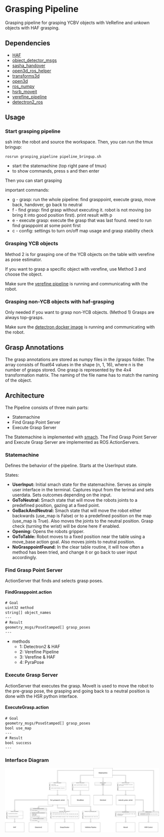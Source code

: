 # Grasping Pipeline
Grasping pipeline for grasping YCBV objects with VeRefine and unkown objects with HAF grasping. 

## Dependencies
- [HAF](https://github.com/v4r-tuwien/haf_grasping.git)
- [object_detector_msgs](https://github.com/v4r-tuwien/object_detector_msgs)
- [sasha_handover](https://github.com/v4r-tuwien/sasha_handover)
- [open3d_ros_helper](https://github.com/SeungBack/open3d-ros-helper.git)
- [transforms3d](https://github.com/matthew-brett/transforms3d)
- [open3d](http://www.open3d.org/)
- [ros_numpy](http://wiki.ros.org/ros_numpy)
- [hsrb_moveit](https://git.hsr.io/tmc/hsrb_moveit)
- [verefine_pipeline](https://github.com/v4r-tuwien/verefine_pipeline)
- [detectron2_ros](https://github.com/v4r-tuwien/detectron2_ros)

## Usage

### Start grasping pipeline
ssh into the robot and source the workspace. 
Then, you can run the tmux bringup:
``` 
rosrun grasping_pipeline pipeline_bringup.sh
```
* start the statemachine (top right pane of tmux)
* to show commands, press s and then enter

Then you can start grasping

important commands:
* g - grasp: run the whole pipeline: find grasppoint, execute grasp, move back, handover, go back to neutral
* f - find grasp: find grasp without executing it. robot is not moving (so bring it into good position first). print result with p
* e - execute grasp: execute the grasp that was last found. need to run find grasppoint at some point first
* c - config: settings to turn on/off map usage and grasp stability check


### Grasping YCB objects 
Method 2 is for grasping one of the YCB objects on the table with verefine as pose estimator.

If you want to grasp a specific object with verefine, use Method 3 and choose the object.

Make sure the [verefine pipeline](https://github.com/v4r-tuwien/verefine_pipeline) is running and communicating with the robot. 


### Grasping non-YCB objects with haf-grasping 
Only needed if you want to grasp non-YCB objects. (Method 1)
Grasps are always top-grasps.

Make sure the [detectron docker image](https://github.com/v4r-tuwien/detectron2_ros) is running and communicating with the robot.

## Grasp Annotations
The grasp annotations are stored as numpy files in the /grasps folder. The array consists of float64 values in the shape (n, 1, 16), where n is the number of grasps stored. One grasp is represented by the 4x4 transformation matrix. The naming of the file name has to match the naming of the object. 

## Architecture
The Pipeline consists of three main parts:
- Statemachine
- Find Grasp Point Server
- Execute Grasp Server

The Statemachine is implemented with [smach](http://wiki.ros.org/smach). The Find Grasp Point Server and Execute Grasp Server are implemented as ROS ActionServers.

### Statemachine
Defines the behavior of the pipeline. Starts at the UserInput state. 

States: 
- **UserInput:** Initial smach state for the statemachine. Serves as simple user interface in the terminal. Captures input from the terimal and sets userdata. Sets outcomes depending on the input.
- **GoToNeutral:** Smach state that will move the robots joints to a predefined position, gazing at a fixed point.
- **GoBackAndNeutral:** Smach state that will move the robot either backwards (use_map is False) or to a predefined position on the map (use_map is True). Also moves the joints to the neutral position. Grasp check (turning the wrist) will be done here if enabled.
- **Opening:** Opens the robots gripper.
- **GoToTable:** Robot moves to a fixed position near the table using a move_base action goal. Also moves joints to neutral position.
- **NoGrasppointFound:** In the clear table routine, it will how often a method has been tried, and change it or go back to user input accordingly.

### Find Grasp Point Server
ActionServer that finds and selects grasp poses.

#### FindGrasppoint.action
``` 
# Goal
uint32 method
string[] object_names
---
# Result
geometry_msgs/PoseStamped[] grasp_poses
---
```
- methods
  - 1: Detectron2 & HAF
  - 2: Verefine Pipeline
  - 3: Verefine & HAF
  - 4: PyraPose


### Execute Grasp Server
ActionServer that executes the grasp. MoveIt is used to move the robot to the pre-grasp pose, the grasping and going back to a neutral position is done with the HSR python interface.

#### ExecuteGrasp.action
``` 
# Goal
geometry_msgs/PoseStamped[] grasp_poses
bool use_map
---
# Result
bool success
---
```
### Interface Diagram

[![Grasping Pipeline Interface Diagram](diagrams/Grasping_Pipeline_Interface.drawio.png)](https://viewer.diagrams.net/?tags=%7B%7D&highlight=0000ff&edit=_blank&layers=1&nav=1&title=Grasping%20Pipeline%20Interface#R7V1bc6M4Fv41qZp5iMuAje3HTnoy3VXdO72d2Z2efaEUkG2mMWIA5zK%2FfiUkAUICA%2BYWp%2FMSI4Qkzjk6%2Bs5F4sq4PTz%2FGoJg%2Fxk50LvS587zlfH%2BSteN%2BXyO%2F5GSF1qiLVcaLdmFrsPKsoJ79x%2FICtmDu6PrwEioGCPkxW4gFtrI96EdC2UgDNGTWG2LPLHXAOygVHBvA08u%2FcN14j0tXS%2FnWfkH6O72vGeNv%2FEB8MqsINoDBz3lioxfrozbEKGY%2Fjo830KPUI%2FThT53V3I3HVgI%2FVjxwH8iGP728BehiT73wANmTFLpnR27yL8FSWNXuvn3kQzgZuv6jrULQRQEyMUNpjdoN57rf6fP7%2BOYkP4d6Ui%2F27nx%2Fvgws9EBXzwuwuv4%2BORCn9whbbn%2BzgrcAOLHIS578NAD%2FncALqkBkpHgH3e471%2FTrme8XM%2B9rZESLCVEFL9wJkVP7sEDuAvjZh8fyItq%2BKe9dz3nE3hBR0KfKAb2d351E8IIi9oXTjytUPQZEAmek%2FZQ6P6D%2FBjwVnE7YczkVBdr3JMu2HMydxjDHmEYw%2BdcEXurXyE6wDh8wVX43fl8SZ9hk8fgovSUSaLBJXGfl0KTFQIm%2Fbu08bS%2Fr1gygL%2FDJMw6NAv9bWr2pxe6A14MQx%2FE8AYdfSfKiyVhf%2FauWVHCVH6Zk1218C8YLYF3ZCKABdYjjHXcR%2FxzR35%2BhX8fYRTzO7jd3E02J0%2FJUAW3Sxlt1Gb0i0i%2BU2ReVXBVoG9GTIlyyzqU40VBsWCLiGqYb4FNH%2BZK4oB8FAWkNKc36KNHPKWNRCHCeI8c3tJDyCtEcYjVxNXy5mqJW5yjhO%2BWDw5Y7Wesoz2Lo8nayFWUxnyC75hHschz4Lk7H%2F%2F24JbcIXx08YLwjhUfXMchD1OFAR6ShogkJNorYQ19F9zSMUYRFR7ScKKFv%2BCSRL8Z720sMjDMdfGpUCHtShayRW0hY3cXc2FuLyWR01YKkatSJHVFzpRE7iuMAuRHcEqTsK6u62ISrqon4ZxLYDabElmU5tYZ05IP2zpEOzzP7rDUQbx%2BHQLopFMxWcKtAN85NROnM8dkSTBrS4J6pqi087zGIthGMNYS6aCD4Si7RCHWoDvkA%2B%2BXrPQmJGssdBiBsjqfEAoYUf6CcfzCJhChl8gL%2BOzG33K%2F%2FyRNzZbs6j1HQsnFC7%2Fw8Zt9yyqSyz%2Fz97LHkiv%2BHAbBARnF1oPP7wg8r4JKETqGNsfhOi3DqmAHOcXZPCI0qmRsCD0Qu48ipC%2FFRnhc4CVXgclc1vIXipBT2LTQRIkxNwXofuqBdRHrFx9Yr5ZVD%2BAfdNA1IZYkd5tR5G4KMmQsepEhmYWGIfJ8tSnoCzpS9ljG23JprA%2BpZeNxPgrDmaKZz%2FRlTtdo09c0S2MYKVkXFMNqURASOqgGQlIijfN1Mw20qq5%2FtgLStLMFUiVoDVa0buVl07W8lCCIMi9PARlmZE39PfjGNcVN73AFYx48UzxXwIkFv5CF%2B8NIqhQO9uUriuzQDYhE3xUHRL1FbFyzgBIrkys9R3fZcSRK0NPejeF9QFH0UwgCUarImzLdZnTk4tkUptVSYYUs1GCzOdqs41jRjBbzUDV1Ts%2FNWf9rQL35u5Dn76pzfV%2FXAri%2Be%2FoQ%2Fvvu2%2B%2FfrCjU0b%2FC2%2F99vF61wWetuNLSBtCHYYuSOOvOrYCxdC18hvYxhlS7ja9pxeGc0LOLSetZvWhxja9ol6MicGGa61Oz9dfy1B9NIWvmmIwS9fHqFTCKu8FG4NTq7WEXBQNMc1rYZVSf5vzVzR81xtG65mk7t4Fpissojxl15QZQv3wbZ1UH6Lf%2BsrgaZmZPG%2F4q4seNELEEh%2B9jEMMDsPcJTG0cf%2BoXHEe5wcloeN0dGu4A%2FWobQwwfKEJaw4LfceINA67erZcEU5723ME42gwvSRkT7MNBE8Z%2BoT0nOWPKdLFcgt3byRfTF0bbfLGqpIbyfDFzXehvLWeVTCNfLCXmJBPGODm6zxhbN9ffMu30UtoFIZEG2wNRJCzvNnLIjT0eiJcMJqccsGLxd0LtwMPTO0kR6SpLJUsMe0CIvMsxgtYBBKfyZT4dbdcB%2BM4t8iPkKdJmKlPPSpBJQqXxM2O6zD5rrpxOpp8pc2q6SD9LU8EGzT9rPqfTzPEhMtAUGbTXYwqngoD1M%2Fhq523pNdaiVtQc15k7ZTzL2SgA2s5zbsaK2PwXfoXbBKrOv6SoNVshzmj5%2FLiPg0Lf%2FY5%2F7KPwmoPrAkw2K2Hy2FEbzSykvWnpxoaBLNcyAbqH4aNrQ8kk4lyjAIizjHDAyjhwhydCilcKD%2BK74rPtbCmWRO%2FAGP9DIYdPBWdG%2BJgfzCy5FsRjVSkel2lFYVtIXEc2A%2B%2B62Wg1%2BxveilqXWgJTsKJWtVk9wr4bnmLbEnBJYL0XyLWuTUE15DKGg1y8q4FRfWMZG3JbiVHLy3HGphH%2BKDGR9yHcCs%2BJa1OIF6cZsF1%2FRhcl%2FHsGYvIG0REvEeVr1HV%2BnYqI0JNndsz4%2FwMvedg437oO9G04S24URynX476CVCOB7I3mbCWeX61utyE4MGCWdB%2BUorAKL4CC1IqiaZNQjWNKIIqKqtPfFmTUN9DH3xdk6BLxfhiYIh%2BFHJShUiB6NzCTEMftHtrfs1TA0S3L1kFT6qq16etIUVOjepP%2F6NaoVtjBMxlr9MsLnto%2BWcuPPguGnbBJExawxE5snP70c2%2BW6HniYXxKfWuplFRnml6oUTo3Thulpkr0Lv4oCKPWiQaYl%2BAQ1cQlHe5Cr79NvxxVKPnaib0g78ynmuPN2QflloGFnMMJ46B2LDAXCIygH2XvlKTZ3Xro6CSSiI19aNnk0gqR0jTZQ4Dv7R4cizWEf1u0ykXHHdPJ3l3ccWkqZlcXcUdDPuXhK4yPoT8pfaPQ6%2F3pmxP%2Bw0mee9Fy8r22UzKM%2Bp4tfrjbRphZioVLObU6MYd%2F5A%2BWmsOMj8LemaE2z%2FRuDn94dzcZK9gBj66zdSOSArxLYMgebC11oHVRnY84tmm7nqhh25ncvE9AZIh8fTLiI1jJTjo%2BivgE2dEmLTvLsYVHPhxQV8CMwnKxw2QL6r99er4oW2SvxAxjmSpm4ejG9bqu%2FbxsTpSy6fM7Clz7k4uNJJ%2FoJ8EnlBe5iGYzpIUYhgupCe1kusR%2Bi0MIM%2BcPtdzep91Si00Q%2Fws4%2BjOVyNqwfFVTXLSqOXQJ7p2F6qjP3uynRW9nd3aRib0od3X1nonNO8JmlZ8NKU2cvtWEluWBsNS4dp1%2FwBZXosH27Ee6%2BNLhnIrKlg3a6HPQ6cGnTAy6GvRikEFTee5qzGafYx7X65iuXWpnY3q7MgdBWHebkXw6jj4CLu%2FAwfWIasxcMEo9e%2B7xtdeKJDnlAbbFU%2FbOgFPlSZ9qMBXFqINtcbVgFE3lJB3KWZyL6iTfCwVQWl1Ec%2BnxsYXqsOH%2BAFT903YbAqgu%2FIYL2QE96q6XJhqzsX92IRO2r2TMhZzcOikZU5CiNxnj7Y4Z5GBH6hOHLk%2BJfbWBiVS2zhF8rS%2FJX1afW%2BqjosC3DQiUqop6kQK%2BgOZDBRyE5UMFi9EOD1rKKmOSlFTEXLiICoTs%2FMSe3tEq1sQDw1Xco4xXlxfg8GvsRZf8xQon%2BpuEr8tB%2FX%2FL3vx%2FnSw2sv%2FvtcDXZWuDfwD4ulTlwU1IxgaFrxP4Ns0lwddlfWNlDPhafTjjlEEXJ6wAusZOdOnx44qn0k0k93R6WhYejp3sI0nSTKN7eoKz6tgs%2BtmCNwa9tAL0Gnq%2F93Sxl3nClTHufu9lfcfACPu9zfK9uEGLwNV5qoBGqhId8NEPjrE6VFVoJKteErRidcUKwRSW4S5TztNJ0DZUpck55%2Bn3l%2FJSV%2FzUTyup0yWpG2BXfPOZOOSueFM%2B%2F%2Bs8RDvkdP3tGDear7R%2B1YQVa5zewT4lMJ2Kd5dnghk9YWtzUYmtL%2FE4es4fAZPPR8bk4mQ%2FP%2BX3%2FCR24Duo6tMuZ55pfQDh92PkxT7RJRHAImXt0y7zcJ8C0clmFkvHVg%2F90ZaGVl5G5BbmXSXTym07LktKc868gMyPFlJT%2BEZB7VOQ25lzr%2BcQZPOEa29cc84sc5SR3HvPA0EEnUr%2Bd%2BiQV3D7zHTfs5grc7J8I%2BVgicD5wyG2HgI0bXSLMBiwYgyPo3z2qOrAoB%2BHMJ9rmbZOCSq3TDXVls1OLFM5RWgAy7QrpdJFBKZcqbQ%2B%2BblbrcJbn0p4UcHO1rlAw58JvWrzReNXbv4p8mC4s3t08%2B9ss%2B0zxtkf49KVpjbSD1F0jddX36dumwNu1qUf885kR8%2FRaHqGmfQ1zclsGOY8mqdHYn0k62uCMSo5lGfKjLHLRSl7rBirptAFHsllcpDNbljJNlIrSDqz3KyrqrtpW7OESyLj32Luk25s9FkhBqc4STb9uo0Qg9NaGW2v58zllSr%2FSTLa7tjBb8OfcLXqImNKydoWO3dk6vW%2BY5LpmTITRXHyK9sjJ%2FcsNKNYqBJFf80SJ8hS5aNE3UudZ8rnxG6y0qEEXQ1l1nYEnREjYufbWwyVjE2Rn0anSHa80ejE%2BPlKcb4ScghOqhxZUb1V7z5dr4Xxttp%2B%2BmOeT3yeE%2FQ2OhmSg1SbC24T6elsrJn0zHao5cDLK0%2FE36YALM0zkQsfoVFAxY0CKnaRu7Bq8%2FH5Zk6Elg6BNs6HWk4Ezp%2B8E4Haw106Edijhe9b62bRsJ0XHfl0qOy5JmC%2Fy%2FB0N7FppYfjBrRKtxbt6tSsfnK%2FuzNsW89QyH0d1gPgLt%2Fq78ZP%2FNtUi0KYcSrB6QnJ04f7r1dJGCcOyVc4O8t2cJAdzfZRSD005ONaDnyEHgqsA%2FCPwLOSnWgKr0yxSOGBUcti9Yew2sqilkaEboD9fZc0c4s8FCbNGtvkL9G8DtPj7xM84NrdyLC%2B3hTU3VT8eCUZFjn9keiSvMi19b%2F64NHdAdJd4StpuJ6W11n8dpp7wdWlMvdCKUfr6qP8LtO9py2KGRK1E%2Bwv%2FbPUaiHRS31WE0jTqJDrqR6bph5yeVbwYCkURTPp7HP387ZY1UHXHF0LTiCSTXFXbFGZYlFi8snxsNefY1E9Q1snXijC0GuF9Lc4C7Sm9MtRhQGyMTrSHYN%2BKFs95oltxK5L6nNPXRswfUL9Av27Q6aWU1HJyLyPpMKI7tJx0jD7gpqATaPxrQ08EB6keHtdI2%2F9Fr92rK9XrWPvVQHai0Xn%2FKVzqj8XfB946ezii8dK1va2cm56h90nAnX1AlH0mac98rDtj5yXWeIFiJHlw2McAi8Ll2QAWVH7L7JwE5CdIM3op8J1ZSOdxLK6DM7RZ%2BgrEGVs45eAr%2Fm82pqzLJ3xjQNGeY2mgvf9zTL9B07Ks%2B40TloNhJMSvyKK88tUCIL9Z6zjSI3%2FAw%3D%3D)
